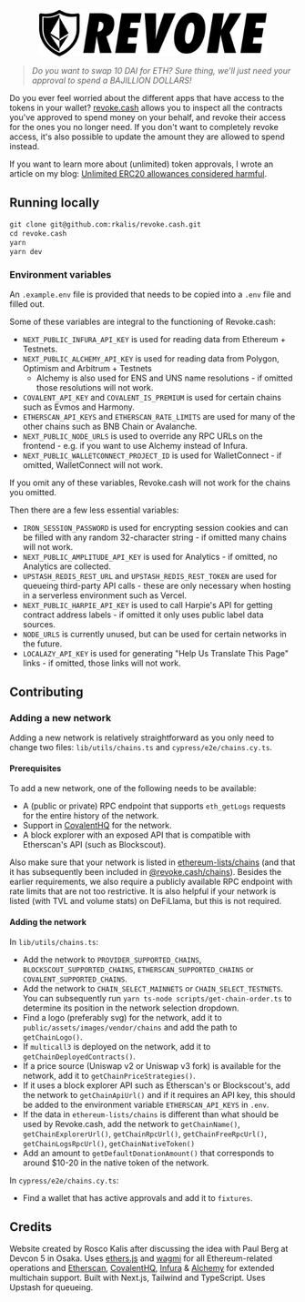 <p align="center">
  <img width="400" src="public/assets/images/revoke.png">
</p>

> _Do you want to swap 10 DAI for ETH? Sure thing, we'll just need your approval to spend a BAJILLION DOLLARS!_

Do you ever feel worried about the different apps that have access to the tokens in your wallet? [revoke.cash](https://revoke.cash) allows you to inspect all the contracts you've approved to spend money on your behalf, and revoke their access for the ones you no longer need. If you don't want to completely revoke access, it's also possible to update the amount they are allowed to spend instead.

If you want to learn more about (unlimited) token approvals, I wrote an article on my blog: [Unlimited ERC20 allowances considered harmful](https://kalis.me/unlimited-erc20-allowances/).

## Running locally

```
git clone git@github.com:rkalis/revoke.cash.git
cd revoke.cash
yarn
yarn dev
```

### Environment variables

An `.example.env` file is provided that needs to be copied into a `.env` file and filled out.

Some of these variables are integral to the functioning of Revoke.cash:

- `NEXT_PUBLIC_INFURA_API_KEY` is used for reading data from Ethereum + Testnets.
- `NEXT_PUBLIC_ALCHEMY_API_KEY` is used for reading data from Polygon, Optimism and Arbitrum + Testnets
  - Alchemy is also used for ENS and UNS name resolutions - if omitted those resolutions will not work.
- `COVALENT_API_KEY` and `COVALENT_IS_PREMIUM` is used for certain chains such as Evmos and Harmony.
- `ETHERSCAN_API_KEYS` and `ETHERSCAN_RATE_LIMITS` are used for many of the other chains such as BNB Chain or Avalanche.
- `NEXT_PUBLIC_NODE_URLS` is used to override any RPC URLs on the frontend - e.g. if you want to use Alchemy instead of Infura.
- `NEXT_PUBLIC_WALLETCONNECT_PROJECT_ID` is used for WalletConnect - if omitted, WalletConnect will not work.

If you omit any of these variables, Revoke.cash will not work for the chains you omitted.

Then there are a few less essential variables:

- `IRON_SESSION_PASSWORD` is used for encrypting session cookies and can be filled with any random 32-character string - if omitted many chains will not work.
- `NEXT_PUBLIC_AMPLITUDE_API_KEY` is used for Analytics - if omitted, no Analytics are collected.
- `UPSTASH_REDIS_REST_URL` and `UPSTASH_REDIS_REST_TOKEN` are used for queueing third-party API calls - these are only necessary when hosting in a serverless environment such as Vercel.
- `NEXT_PUBLIC_HARPIE_API_KEY` is used to call Harpie's API for getting contract address labels - if omitted it only uses public label data sources.
- `NODE_URLS` is currently unused, but can be used for certain networks in the future.
- `LOCALAZY_API_KEY` is used for generating "Help Us Translate This Page" links - if omitted, those links will not work.

## Contributing

### Adding a new network

Adding a new network is relatively straightforward as you only need to change two files: `lib/utils/chains.ts` and `cypress/e2e/chains.cy.ts`.

#### Prerequisites

To add a new network, one of the following needs to be available:

- A (public or private) RPC endpoint that supports `eth_getLogs` requests for the entire history of the network.
- Support in [CovalentHQ](https://www.covalenthq.com/) for the network.
- A block explorer with an exposed API that is compatible with Etherscan's API (such as Blockscout).

Also make sure that your network is listed in [ethereum-lists/chains](https://github.com/ethereum-lists/chains) (and that it has subsequently been included in [@revoke.cash/chains](https://github.com/RevokeCash/chains)). Besides the earlier requirements, we also require a publicly available RPC endpoint with rate limits that are not too restrictive. It is also helpful if your network is listed (with TVL and volume stats) on DeFiLlama, but this is not required.

#### Adding the network

In `lib/utils/chains.ts`:

- Add the network to `PROVIDER_SUPPORTED_CHAINS`, `BLOCKSCOUT_SUPPORTED_CHAINS`, `ETHERSCAN_SUPPORTED_CHAINS` or `COVALENT_SUPPORTED_CHAINS`.
- Add the network to `CHAIN_SELECT_MAINNETS` or `CHAIN_SELECT_TESTNETS`. You can subsequently run `yarn ts-node scripts/get-chain-order.ts` to determine its position in the network selection dropdown.
- Find a logo (preferably svg) for the network, add it to `public/assets/images/vendor/chains` and add the path to `getChainLogo()`.
- If `multicall3` is deployed on the network, add it to `getChainDeployedContracts()`.
- If a price source (Uniswap v2 or Uniswap v3 fork) is available for the network, add it to `getChainPriceStrategies()`.
- If it uses a block explorer API such as Etherscan's or Blockscout's, add the network to `getChainApiUrl()` and if it requires an API key, this should be added to the environment variable `ETHERSCAN_API_KEYS` in `.env`.
- If the data in `ethereum-lists/chains` is different than what should be used by Revoke.cash, add the network to `getChainName()`, `getChainExplorerUrl()`, `getChainRpcUrl()`, `getChainFreeRpcUrl()`, `getChainLogsRpcUrl()`, `getChainNativeToken()`
- Add an amount to `getDefaultDonationAmount()` that corresponds to around $10-20 in the native token of the network.

In `cypress/e2e/chains.cy.ts`:

- Find a wallet that has active approvals and add it to `fixtures`.

## Credits

Website created by Rosco Kalis after discussing the idea with Paul Berg at Devcon 5 in Osaka. Uses [ethers.js](https://github.com/ethers-io/ethers.js) and [wagmi](https://github.com/wagmi-dev/wagmi) for all Ethereum-related operations and [Etherscan](https://etherscan.io), [CovalentHQ](https://www.covalenthq.com/), [Infura](https://infura.io/) & [Alchemy](https://www.alchemy.com/) for extended multichain support. Built with Next.js, Tailwind and TypeScript. Uses Upstash for queueing.
